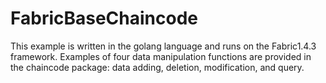 # FabricBaseChaincode
This example is written in the golang language and runs on the Fabric1.4.3 framework. Examples of four data manipulation functions are provided in the chaincode package: data adding, deletion, modification, and query.

